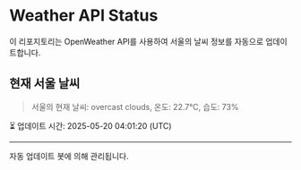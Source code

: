
# Weather API Status

이 리포지토리는 OpenWeather API를 사용하여 서울의 날씨 정보를 자동으로 업데이트합니다.

## 현재 서울 날씨
> 서울의 현재 날씨: overcast clouds, 온도: 22.7°C, 습도: 73%

⏳ 업데이트 시간: 2025-05-20 04:01:20 (UTC)

---
자동 업데이트 봇에 의해 관리됩니다.
